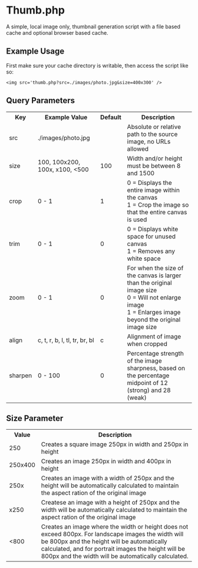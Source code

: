# Thumb.php

A simple, local image only, thumbnail generation script with a file based cache and optional browser based cache.

## Example Usage

First make sure your cache directory is writable, then access the script like so:

    <img src='thumb.php?src=./images/photo.jpg&size=400x300' />

## Query Parameters

<table>
    <tr>
        <th>Key</th>
        <th>Example Value</th>
        <th>Default</th>
        <th>Description</th>
    </tr>
    <tr>
        <td>src</td>
        <td>./images/photo.jpg</td>
        <td></td>
        <td>Absolute or relative path to the source image, no URLs allowed</td>
    </tr>
    <tr>
        <td>size</td>
        <td>100, 100x200, 100x, x100, <500</td>
        <td>100</td>
        <td>Width and/or height must be between 8 and 1500</td>
    </tr>
    <tr>
        <td>crop</td>
        <td>0 - 1</td>
        <td>1</td>
        <td>0 = Displays the entire image within the canvas<br />1 = Crop the image so that the entire canvas is used</td>
    </tr>
    <tr>
        <td>trim</td>
        <td>0 - 1</td>
        <td>0</td>
        <td>0 = Displays white space for unused canvas<br />1 = Removes any white space</td>
    </tr>
    <tr>
        <td>zoom</td>
        <td>0 - 1</td>
        <td>0</td>
        <td>For when the size of the canvas is larger than the original image size<br />0 = Will not enlarge image<br />1 = Enlarges image beyond the original image size</td>
    </tr>
    <tr>
        <td>align</td>
        <td>c, t, r, b, l, tl, tr, br, bl</td>
        <td>c</td>
        <td>Alignment of image when cropped</td>
    </tr>
    <tr>
        <td>sharpen</td>
        <td>0 - 100</td>
        <td>0</td>
        <td>Percentage strength of the image sharpness, based on the percentage midpoint of 12 (strong) and 28 (weak)</td>
    </tr>
</table>

## Size Parameter

<table>
    <tr>
        <th>Value</th>
        <th>Description</th>
    </tr>
    <tr>
        <td>250</td>
        <td>Creates a square image 250px in width and 250px in height</td>
    </tr>
    <tr>
        <td>250x400</td>
        <td>Creates an image 250px in width and 400px in height</td>
    </tr>
    <tr>
        <td>250x</td>
        <td>Creates an image with a width of 250px and the height will be automatically calculated to maintain the aspect ration of the original image</td>
    </tr>
    <tr>
        <td>x250</td>
        <td>Createse an image with a height of 250px and the width will be automatically calculated to maintain the aspect ration of the original image</td>
    </tr>
    <tr>
        <td><800</td>
        <td>Creates an image where the width or height does not exceed 800px. For landscape images the width will be 800px and the height will be automatically calculated, and for portrait images the height will be 800px and the width will be automatically calculated.</td>
    </tr>
</table>
